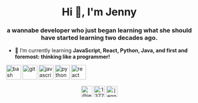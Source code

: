 <h1 align="center">Hi 👋, I'm Jenny</h1>
<h3 align="center">a wannabe developer who just began learning what she should have started learning two decades ago.</h3>

- 🌱 I’m currently learning **JavaScript, React, Python, Java, and first and foremost: thinking like a programmer!**

<p align="left"><img src="https://www.vectorlogo.zone/logos/gnu_bash/gnu_bash-icon.svg" alt="bash" width="40" height="40"/> <img src="https://www.vectorlogo.zone/logos/git-scm/git-scm-icon.svg" alt="git" width="40" height="40"/> <img src="https://devicons.github.io/devicon/devicon.git/icons/javascript/javascript-original.svg" alt="javascript" width="40" height="40"/> <img src="https://devicons.github.io/devicon/devicon.git/icons/python/python-original.svg" alt="python" width="40" height="40"/> <img src="https://devicons.github.io/devicon/devicon.git/icons/react/react-original-wordmark.svg" alt="react" width="40" height="40"/></p><p align="center">
<a href="https://twitter.com/@jennifereichler" target="blank"><img align="center" src="https://cdn.jsdelivr.net/npm/simple-icons@3.0.1/icons/twitter.svg" alt="@jennifereichler" height="30" width="30" /></a>
<a href="https://stackoverflow.com/users/13779779" target="blank"><img align="center" src="https://cdn.jsdelivr.net/npm/simple-icons@3.0.1/icons/stackoverflow.svg" alt="13779779" height="30" width="30" /></a>
<a href="https://kaggle.com/jennifereichler" target="blank"><img align="center" src="https://cdn.jsdelivr.net/npm/simple-icons@3.0.1/icons/kaggle.svg" alt="jennifereichler" height="30" width="30" /></a>
</p>
